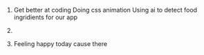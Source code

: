 1. Get better at coding
   Doing css animation
   Using ai to detect food ingridients for our app

2. 

3. Feeling happy today cause there